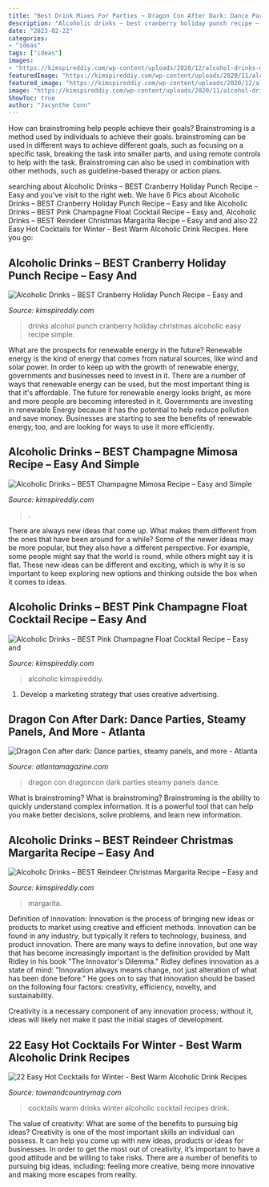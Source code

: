 ```yaml
---
title: "Best Drink Mixes For Parties ~ Dragon Con After Dark: Dance Parties, Steamy Panels, And More"
description: "Alcoholic drinks – best cranberry holiday punch recipe – easy and"
date: "2023-02-22"
categories:
- "ideas"
tags: ["ideas"]
images:
- "https://kimspireddiy.com/wp-content/uploads/2020/12/alcohol-drinks-mimosa-1.jpg"
featuredImage: "https://kimspireddiy.com/wp-content/uploads/2020/11/alcohol-drinks-cranberry-holiday-punch-1.jpg"
featured_image: "https://kimspireddiy.com/wp-content/uploads/2020/12/alcohol-drinks-mimosa-1.jpg"
image: "https://kimspireddiy.com/wp-content/uploads/2020/11/alcohol-drinks-cranberry-holiday-punch-1.jpg"
ShowToc: true
author: "Jacynthe Conn"
---
```



How can brainstroming help people achieve their goals?
Brainstroming is a method used by individuals to achieve their goals. brainstroming can be used in different ways to achieve different goals, such as focusing on a specific task, breaking the task into smaller parts, and using remote controls to help with the task. Brainstroming can also be used in combination with other methods, such as guideline-based therapy or action plans.

	

		
searching about Alcoholic Drinks – BEST Cranberry Holiday Punch Recipe – Easy and you've visit to the right web. We have 6 Pics about Alcoholic Drinks – BEST Cranberry Holiday Punch Recipe – Easy and like Alcoholic Drinks – BEST Pink Champagne Float Cocktail Recipe – Easy and, Alcoholic Drinks – BEST Reindeer Christmas Margarita Recipe – Easy and and also 22 Easy Hot Cocktails for Winter - Best Warm Alcoholic Drink Recipes. Here you go:
		
    
## Alcoholic Drinks – BEST Cranberry Holiday Punch Recipe – Easy And

<img loading=lazy src="https://kimspireddiy.com/wp-content/uploads/2020/11/alcohol-drinks-cranberry-holiday-punch-1.jpg" onerror="this.onerror=null;this.src='https://tse3.mm.bing.net/th?id=OIP.ZzryobXm7jcKmXxpsbHLvwHaLH&amp;pid=15.1';" alt="Alcoholic Drinks – BEST Cranberry Holiday Punch Recipe – Easy and">

_Source: kimspireddiy.com_

>drinks alcohol punch cranberry holiday christmas alcoholic easy recipe simple. 

	

What are the prospects for renewable energy in the future?
Renewable energy is the kind of energy that comes from natural sources, like wind and solar power. In order to keep up with the growth of renewable energy, governments and businesses need to invest in it. There are a number of ways that renewable energy can be used, but the most important thing is that it's affordable. 
The future for renewable energy looks bright, as more and more people are becoming interested in it. Governments are investing in renewable Energy because it has the potential to help reduce pollution and save money. Businesses are starting to see the benefits of renewable energy, too, and are looking for ways to use it more efficiently.

    
## Alcoholic Drinks – BEST Champagne Mimosa Recipe – Easy And Simple

<img loading=lazy src="https://kimspireddiy.com/wp-content/uploads/2020/12/alcohol-drinks-mimosa-1.jpg" onerror="this.onerror=null;this.src='https://tse2.mm.bing.net/th?id=OIP._xckZSgQ777S7M1oF5ZRlQHaLH&amp;pid=15.1';" alt="Alcoholic Drinks – BEST Champagne Mimosa Recipe – Easy and Simple">

_Source: kimspireddiy.com_

>. 

	

There are always new ideas that come up. What makes them different from the ones that have been around for a while? Some of the newer ideas may be more popular, but they also have a different perspective. For example, some people might say that the world is round, while others might say it is flat. These new ideas can be different and exciting, which is why it is so important to keep exploring new options and thinking outside the box when it comes to ideas.

    
## Alcoholic Drinks – BEST Pink Champagne Float Cocktail Recipe – Easy And

<img loading=lazy src="https://kimspireddiy.com/wp-content/uploads/2020/12/alcohol-drinks-pink-champagne-float-1-1.jpg" onerror="this.onerror=null;this.src='https://tse3.mm.bing.net/th?id=OIP.An985XRcKZCSAC8UmZ0c7AHaN8&amp;pid=15.1';" alt="Alcoholic Drinks – BEST Pink Champagne Float Cocktail Recipe – Easy and">

_Source: kimspireddiy.com_

>alcoholic kimspireddiy. 

	

1. Develop a marketing strategy that uses creative advertising.

    
## Dragon Con After Dark: Dance Parties, Steamy Panels, And More - Atlanta

<img loading=lazy src="https://cdn2.atlantamagazine.com/wp-content/uploads/sites/4/2014/09/DragonCon_AfterDark_MW_001.jpg" onerror="this.onerror=null;this.src='https://tse2.mm.bing.net/th?id=OIP.tGidcA_rzzNC4w8OXo3BrAHaE8&amp;pid=15.1';" alt="Dragon Con after dark: Dance parties, steamy panels, and more - Atlanta">

_Source: atlantamagazine.com_

>dragon con dragoncon dark parties steamy panels dance. 

	

What is brainstroming?
What is brainstroming? Brainstroming is the ability to quickly understand complex information. It is a powerful tool that can help you make better decisions, solve problems, and learn new information.

    
## Alcoholic Drinks – BEST Reindeer Christmas Margarita Recipe – Easy And

<img loading=lazy src="https://kimspireddiy.com/wp-content/uploads/2020/11/alcohol-drinks-reindeer-margarita-1-1.jpg" onerror="this.onerror=null;this.src='https://tse3.mm.bing.net/th?id=OIP.FaA6cf51tvLPFft-_FTXcgHaLH&amp;pid=15.1';" alt="Alcoholic Drinks – BEST Reindeer Christmas Margarita Recipe – Easy and">

_Source: kimspireddiy.com_

>margarita. 

	

Definition of innovation:
Innovation is the process of bringing new ideas or products to market using creative and efficient methods. Innovation can be found in any industry, but typically it refers to technology, business, and product innovation.
There are many ways to define innovation, but one way that has become increasingly important is the definition provided by Matt Ridley in his book "The Innovator's Dilemma." Ridley defines innovation as a state of mind: "Innovation always means change, not just alteration of what has been done before." He goes on to say that innovation should be based on the following four factors: creativity, efficiency, novelty, and sustainability.

Creativity is a necessary component of any innovation process; without it, ideas will likely not make it past the initial stages of development.

    
## 22 Easy Hot Cocktails For Winter - Best Warm Alcoholic Drink Recipes

<img loading=lazy src="https://hips.hearstapps.com/hmg-prod.s3.amazonaws.com/images/tc-hot-cocktails-2019-1571931963.jpg?crop=1.00xw:1.00xh;0,0&amp;resize=1200:*" onerror="this.onerror=null;this.src='https://tse2.mm.bing.net/th?id=OIP.TdXko6Sf_LjLSCJU6z8JGgHaDt&amp;pid=15.1';" alt="22 Easy Hot Cocktails for Winter - Best Warm Alcoholic Drink Recipes">

_Source: townandcountrymag.com_

>cocktails warm drinks winter alcoholic cocktail recipes drink. 

	

The value of creativity: What are some of the benefits to pursuing big ideas?
Creativity is one of the most important skills an individual can possess. It can help you come up with new ideas, products or ideas for businesses. In order to get the most out of creativity, it’s important to have a good attitude and be willing to take risks. There are a number of benefits to pursuing big ideas, including: feeling more creative, being more innovative and making more escapes from reality.

